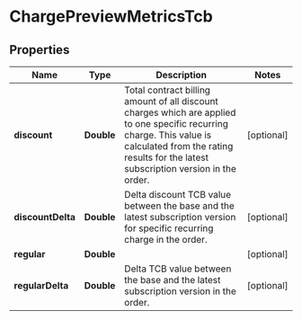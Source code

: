 

# ChargePreviewMetricsTcb


## Properties

| Name | Type | Description | Notes |
|------------ | ------------- | ------------- | -------------|
|**discount** | **Double** | Total contract billing amount of all discount charges which are applied to one specific recurring charge. This value is calculated from the rating results for the latest subscription version in the order. |  [optional] |
|**discountDelta** | **Double** | Delta discount TCB value between the base and the latest subscription version for specific recurring charge in the order. |  [optional] |
|**regular** | **Double** |  |  [optional] |
|**regularDelta** | **Double** | Delta TCB value between the base and the latest subscription version in the order. |  [optional] |



